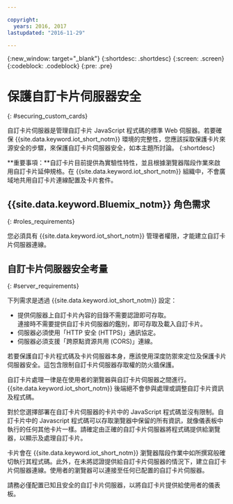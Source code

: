 ```yaml
---

copyright:
  years: 2016, 2017
lastupdated: "2016-11-29"

---
```


{:new_window: target="\_blank"}
{:shortdesc: .shortdesc}
{:screen: .screen}
{:codeblock: .codeblock}
{:pre: .pre}

# 保護自訂卡片伺服器安全
{: #securing_custom_cards}

自訂卡片伺服器是管理自訂卡片 JavaScript 程式碼的標準 Web 伺服器。若要確保 {{site.data.keyword.iot_short_notm}} 環境的完整性，您應該採取保護卡片來源安全的步驟，來保護自訂卡片伺服器安全，如本主題所討論。
{:shortdesc}

**重要事項：**自訂卡片目前提供為實驗性特性，並且根據瀏覽器階段作業來啟用自訂卡片延伸規格。在 {{site.data.keyword.iot_short_notm}} 組織中，不會廣域地共用自訂卡片連線配置及卡片套件。

## {{site.data.keyword.Bluemix_notm}} 角色需求
{: #roles_requirements}

您必須具有 {{site.data.keyword.iot_short_notm}} 管理者權限，才能建立自訂卡片伺服器連線。

## 自訂卡片伺服器安全考量
{: #server_requirements}

下列需求是透過 {{site.data.keyword.iot_short_notm}} 設定：
- 提供伺服器上自訂卡片內容的目錄不需要認證即可存取。  
連接時不需要提供自訂卡片伺服器的鑑別，即可存取及載入自訂卡片。
- 伺服器必須使用「HTTP 安全 (HTTPS)」通訊協定。
- 伺服器必須支援「跨原點資源共用 (CORS)」連線。  

若要保護自訂卡片程式碼及卡片伺服器本身，應該使用深度防禦來定位及保護卡片伺服器安全。這包含限制自訂卡片伺服器存取權的防火牆保護。

自訂卡片處理一律是在使用者的瀏覽器與自訂卡片伺服器之間進行。{{site.data.keyword.iot_short_notm}} 後端絕不會參與處理或調整自訂卡片資訊及程式碼。

對於您選擇部署在自訂卡片伺服器的卡片中的 JavaScript 程式碼並沒有限制。自訂卡片中的 Javascript 程式碼可以存取瀏覽器中保留的所有資訊，就像儀表板中執行的任何其他卡片一樣。請確定由正確的自訂卡片伺服器將程式碼提供給瀏覽器，以顯示及處理自訂卡片。

卡片會在 {{site.data.keyword.iot_short_notm}} 瀏覽器階段作業中如所撰寫般確切執行其程式碼。此外，在未將認證提供給自訂卡片伺服器的情況下，建立自訂卡片伺服器連線。使用者的瀏覽器可以連接至任何已配置的自訂卡片伺服器。

請務必僅配置已知且安全的自訂卡片伺服器，以將自訂卡片提供給使用者的儀表板。   
